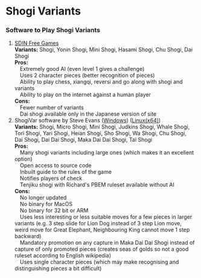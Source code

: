 # Shogi Variants  
### Software to Play Shogi Variants  
1. [SDIN Free Games](https://sdin.jp)<br>**Variants:** Shogi, Yonin Shogi, Mini Shogi, Hasami Shogi, Chu Shogi, Dai Shogi<br>**Pros:** <br>&emsp;Extremely good AI (even level 1 gives a challenge)<br>&emsp;Uses 2 character pieces (better recognition of pieces)<br>&emsp;Ability to play chess, xiangqi, reversi and go along with shogi and variants<br>&emsp;Ability to play on the internet against a human player<br>**Cons:**  <br>&emsp;Fewer number of variants<br>&emsp;Dai shogi available only in the Japanese version of site
2. ShogiVar software by Steve Evans ([Windows](http://trout.customer.netspace.net.au/index.html)) ([Linux(x64)](http://hgm.nubati.net/ShogiVar/))<br>**Variants:** Shogi, Micro Shogi, Mini Shogi, Judkins Shogi, Whale Shogi, Tori Shogi, Yari Shogi, Heian Shogi, Sho Shogi, Wa Shogi, Chu Shogi, Dai Shogi, Dai Dai Shogi, Maka Dai Dai Shogi, Tai Shogi<br>**Pros:** <br>&emsp;Many shogi variants including large ones (which makes it an excellent option)<br>&emsp;Open access to source code<br>&emsp;Inbuilt guide to the rules of the game<br>&emsp;Notifies players of check<br>&emsp;Tenjiku shogi with Richard's PBEM ruleset available without AI<br>**Cons:** <br>&emsp;No longer updated<br>&emsp;No binary for MacOS<br>&emsp;No binary for 32 bit or ARM<br>&emsp;Uses less interesting or less suitable moves for a few pieces in larger variants (e.g. 3 step slide for Lion Dog instead of 3 step Lion move, weird move for Great Elephant, Neighbouring King cannot move 1 step backward)<br>&emsp;Mandatory promotion on any capture in Maka Dai Dai Shogi instead of capture of only promoted pieces (creates seas of golds so not a good ruleset according to English wikipedia)<br>&emsp;Uses single character pieces (which may make recognising and distinguishing pieces a bit difficult)
